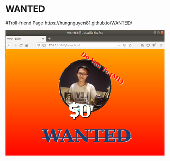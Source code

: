 # WANTED
#Troll-friend Page
https://hungnguyen81.github.io/WANTED/

![alt](https://github.com/HungNguyen81/WANTED/blob/master/cap.png?raw=true)
